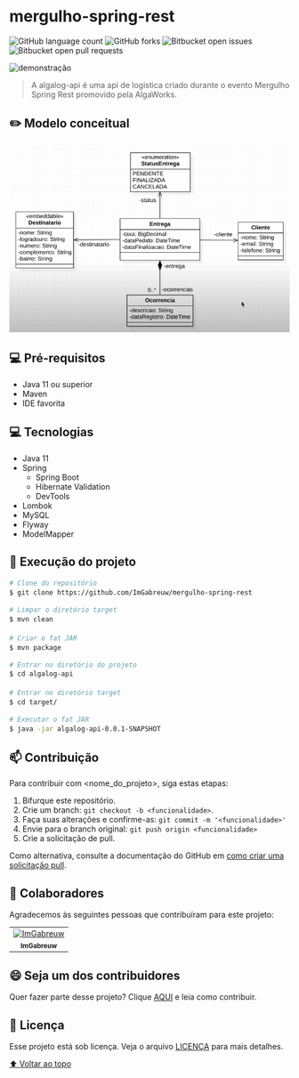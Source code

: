 # mergulho-spring-rest

![GitHub language count](https://img.shields.io/github/languages/count/ImGabreuw/mergulho-spring-rest?style=for-the-badge)
![GitHub forks](https://img.shields.io/github/forks/ImGabreuw/mergulho-spring-rest?style=for-the-badge)
![Bitbucket open issues](https://img.shields.io/bitbucket/issues/ImGabreuw/mergulho-spring-rest?style=for-the-badge)
![Bitbucket open pull requests](https://img.shields.io/bitbucket/pr-raw/ImGabreuw/mergulho-spring-rest?style=for-the-badge)

![demonstração](https://msr.algaworks.com/img/MSR_logo.f7f5959fd043d33bf2c2ec21498c19abfa170e0bcdca0b715f943a7afd402852.png)

> A algalog-api é uma api de logistica criado durante o evento Mergulho Spring Rest promovido pela AlgaWorks.

## ✏️ Modelo conceitual

![modelo-conceitual](https://github.com/ImGabreuw/mergulho-spring-rest/blob/master/.github/modelo-conceitual.PNG)

## 💻 Pré-requisitos

* Java 11 ou superior
* Maven
* IDE favorita

## 💻 Tecnologias

* Java 11
* Spring 
  * Spring Boot
  * Hibernate Validation
  * DevTools
* Lombok
* MySQL 
* Flyway
* ModelMapper

## 🚀 Execução do projeto

```bash
# Clone do repositório
$ git clone https://github.com/ImGabreuw/mergulho-spring-rest
```

```bash
# Limpar o diretório target
$ mvn clean

# Criar o fat JAR
$ mvn package
```

```bash
# Entrar no diretório do projeto
$ cd algalog-api

# Entrar no diretório target
$ cd target/ 
```

```bash
# Executar o fat JAR
$ java -jar algalog-api-0.0.1-SNAPSHOT
```

## 📫 Contribuição
Para contribuir com <nome_do_projeto>, siga estas etapas:

1. Bifurque este repositório.
2. Crie um branch: `git checkout -b <funcionalidade>`.
3. Faça suas alterações e confirme-as: `git commit -m '<funcionalidade>'`
4. Envie para o branch original: `git push origin <funcionalidade>`
5. Crie a solicitação de pull.

Como alternativa, consulte a documentação do GitHub em [como criar uma solicitação pull](https://help.github.com/en/github/collaborating-with-issues-and-pull-requests/creating-a-pull-request).

## 🤝 Colaboradores

Agradecemos às seguintes pessoas que contribuíram para este projeto:

<table>
  <tr>
    <td align="center">
      <a href="https://github.com/ImGabreuw">
        <img src="https://avatars.githubusercontent.com/u/60116449?v=4" width="100px;" alt="ImGabreuw"/><br>
        <sub>
          <b>ImGabreuw</b>
        </sub>
      </a>
    </td>
  </tr>
</table>


## 😄 Seja um dos contribuidores<br>

Quer fazer parte desse projeto? Clique [AQUI](CONTRIBUTING.md) e leia como contribuir.

## 📝 Licença

Esse projeto está sob licença. Veja o arquivo [LICENÇA](LICENSE.md) para mais detalhes.

[⬆ Voltar ao topo](#mergulho-spring-rest)<br>
